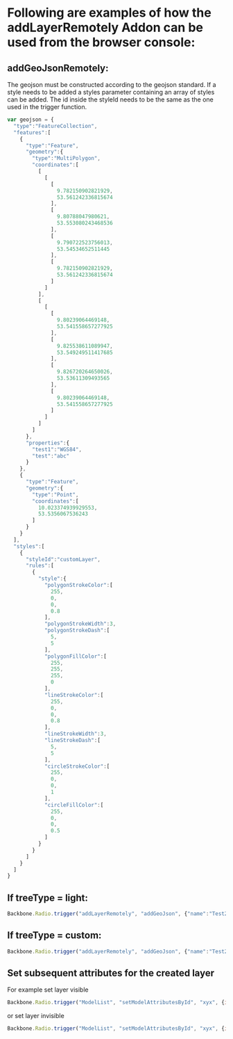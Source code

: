 # Following are examples of how the addLayerRemotely Addon can be used from the browser console:

## addGeoJsonRemotely:
The geojson must be constructed according to the geojson standard.
If a style needs to be added a styles parameter containing an array of styles can be added.
The id inside the styleId needs to be the same as the one used in the trigger function.

```js
var geojson = {
  "type":"FeatureCollection",
  "features":[
    {
      "type":"Feature",
      "geometry":{
        "type":"MultiPolygon",
        "coordinates":[
          [
            [
              [
                9.782150902821929,
                53.561242336815674
              ],
              [
                9.80788047980621,
                53.553080243468536
              ],
              [
                9.790722523756013,
                53.54534652511445
              ],
              [
                9.782150902821929,
                53.561242336815674
              ]
            ]
          ],
          [
            [
              [
                9.80239064469148,
                53.541558657277925
              ],
              [
                9.825538611089947,
                53.549249511417685
              ],
              [
                9.826720264650026,
                53.53611309493565
              ],
              [
                9.80239064469148,
                53.541558657277925
              ]
            ]
          ]
        ]
      },
      "properties":{
        "test1":"WGS84",
        "test":"abc"
      }
    },
    {
      "type":"Feature",
      "geometry":{
        "type":"Point",
        "coordinates":[
          10.023374939929553,
          53.5356067536243
        ]
      }
    }
  ],
  "styles":[
    {
      "styleId":"customLayer",
      "rules":[
        {
          "style":{
            "polygonStrokeColor":[
              255,
              0,
              0,
              0.8
            ],
            "polygonStrokeWidth":3,
            "polygonStrokeDash":[
              5,
              5
            ],
            "polygonFillColor":[
              255,
              255,
              255,
              0
            ],
            "lineStrokeColor":[
              255,
              0,
              0,
              0.8
            ],
            "lineStrokeWidth":3,
            "lineStrokeDash":[
              5,
              5
            ],
            "circleStrokeColor":[
              255,
              0,
              0,
              1
            ],
            "circleFillColor":[
              255,
              0,
              0,
              0.5
            ]
          }
        }
      ]
    }
  ]
}
```

## If treeType = light:

```js
Backbone.Radio.trigger("addLayerRemotely", "addGeoJson", {"name":"Test2", "id":"xyx", "geoJSON":geojson, "styleId":"customLayer", "folderName":"tree", "gfiAttributes":{"test1":"WGS84","test":"abc"}})
```

## If treeType = custom:

```js
Backbone.Radio.trigger("addLayerRemotely", "addGeoJson", {"name":"Test2", "id":"xyx", "geoJSON":geojson, "styleId":"customLayer", "folderName":"External Layer", "gfiAttributes":{"test1":"WGS84","test":"abc"}})
```

## Set subsequent attributes for the created layer

For example set layer visible
```js
Backbone.Radio.trigger("ModelList", "setModelAttributesById", "xyx", {isSelected: true})
```

or set layer invisible
```js
Backbone.Radio.trigger("ModelList", "setModelAttributesById", "xyx", {isSelected: false})
```
